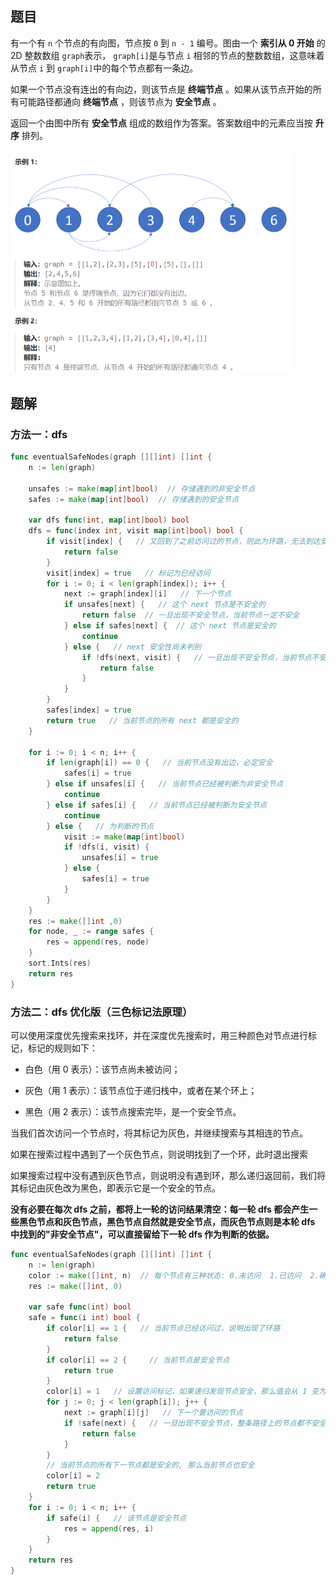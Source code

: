 ## 题目

有一个有 `n` 个节点的有向图，节点按 `0` 到 `n - 1` 编号。图由一个 **索引从 0 开始** 的 2D 整数数组 `graph`表示， `graph[i]`是与节点 `i` 相邻的节点的整数数组，这意味着从节点 `i` 到 `graph[i]`中的每个节点都有一条边。

如果一个节点没有连出的有向边，则该节点是 **终端节点** 。如果从该节点开始的所有可能路径都通向 **终端节点** ，则该节点为 **安全节点** 。

返回一个由图中所有 **安全节点** 组成的数组作为答案。答案数组中的元素应当按 **升序** 排列。

<img src="2-802.找到最终的安全状态.assets/image-20240302133209500.png" alt="image-20240302133209500" style="zoom:50%;" />

## 题解

### 方法一：dfs

```go
func eventualSafeNodes(graph [][]int) []int {
    n := len(graph)

    unsafes := make(map[int]bool)  // 存储遇到的非安全节点
    safes := make(map[int]bool)  // 存储遇到的安全节点

    var dfs func(int, map[int]bool) bool
    dfs = func(index int, visit map[int]bool) bool {
        if visit[index] {   // 又回到了之前访问过的节点，则此为环路，无法到达安全节点
            return false
        }
        visit[index] = true   // 标记为已经访问
        for i := 0; i < len(graph[index]); i++ {
            next := graph[index][i]   // 下一个节点
            if unsafes[next] {   // 这个 next 节点是不安全的
                return false  // 一旦出现不安全节点，当前节点一定不安全
            } else if safes[next] {  // 这个 next 节点是安全的
                continue
            } else {   // next 安全性尚未判别
                if !dfs(next, visit) {   // 一旦出现不安全节点，当前节点不安全
                    return false
                }
            }
        }
        safes[index] = true
        return true   // 当前节点的所有 next 都是安全的
    }

    for i := 0; i < n; i++ {
        if len(graph[i]) == 0 {   // 当前节点没有出边，必定安全
            safes[i] = true
        } else if unsafes[i] {   // 当前节点已经被判断为非安全节点
            continue
        } else if safes[i] {   // 当前节点已经被判断为安全节点
            continue
        } else {   // 为判断的节点
            visit := make(map[int]bool)
            if !dfs(i, visit) {
                unsafes[i] = true
            } else {
                safes[i] = true
            }
        }
    }
    res := make([]int ,0)
    for node, _ := range safes {
        res = append(res, node)
    }
    sort.Ints(res)
    return res
}
```



### 方法二：dfs 优化版（三色标记法原理）

可以使用深度优先搜索来找环，并在深度优先搜索时，用三种颜色对节点进行标记，标记的规则如下：

- 白色（用 0 表示）：该节点尚未被访问；

- 灰色（用 1 表示）：该节点位于递归栈中，或者在某个环上；
- 黑色（用 2 表示）：该节点搜索完毕，是一个安全节点。

当我们首次访问一个节点时，将其标记为灰色，并继续搜索与其相连的节点。

如果在搜索过程中遇到了一个灰色节点，则说明找到了一个环，此时退出搜索

如果搜索过程中没有遇到灰色节点，则说明没有遇到环，那么递归返回前，我们将其标记由灰色改为黑色，即表示它是一个安全的节点。

**没有必要在每次 dfs 之前，都将上一轮的访问结果清空：每一轮 dfs 都会产生一些黑色节点和灰色节点，黑色节点自然就是安全节点，而灰色节点则是本轮 dfs 中找到的"非安全节点"，可以直接留给下一轮 dfs 作为判断的依据。**

```go
func eventualSafeNodes(graph [][]int) []int {
    n := len(graph)
    color := make([]int, n)  // 每个节点有三种状态: 0.未访问  1.已访问  2.确定是安全节点
    res := make([]int, 0)

    var safe func(int) bool
    safe = func(i int) bool {
        if color[i] == 1 {   // 当前节点已经访问过，说明出现了环路
            return false
        }
        if color[i] == 2 {     // 当前节点是安全节点
            return true
        }
        color[i] = 1   // 设置访问标记，如果递归发现节点安全，那么值会从 1 变为 2，否则就一直是1
        for j := 0; j < len(graph[i]); j++ {
            next := graph[i][j]   // 下一个要访问的节点
            if !safe(next) {   // 一旦出现不安全节点，整条路径上的节点都不安全,向上访问
                return false
            }
        }
        // 当前节点的所有下一节点都是安全的, 那么当前节点也安全
        color[i] = 2
        return true
    }
    for i := 0; i < n; i++ {
        if safe(i) {   // 该节点是安全节点
            res = append(res, i)
        }
    }
    return res
}
```

